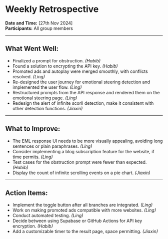 # Weekly Retrospective

**Date and Time:** [27th Nov 2024]  
**Participants:** All group members

---

## What Went Well:

- Finalized a prompt for obstruction. _(Habib)_
- Found a solution to encrypting the API key. _(Habib)_
- Promoted ads and autoplay were merged smoothly, with conflicts resolved. _(Ling)_
- Re-designed the user journey for emotional steering detection and implemented the user flow. _(Ling)_
- Restructured prompts from the API response and rendered them on the emotional steering page. _(Ling)_
- Redesign the alert of infinite scorll detection, make it consistent with other detection functions. _(Jiaxin)_

---

## What to Improve:

- The EML response UI needs to be more visually appealing, avoiding long sentences or plain paraphrases. _(Ling)_
- Consider implementing a blog subscription feature for the website, if time permits. _(Ling)_
- Test cases for the obstruction prompt were fewer than expected. _(Habib)_
- Display the count of infinite scrolling events on a pie chart. _(Jiaxin)_

---

## Action Items:

- Implement the toggle button after all branches are integrated. _(Ling)_
- Work on making promoted ads compatible with more websites. _(Ling)_
- Conduct automated testing. _(Ling)_
- Decide between using Supabase or GitHub Actions for API key encryption. _(Habib)_
- Add a customizable timer to the result page, space permitting. _(Jiaxin)_
